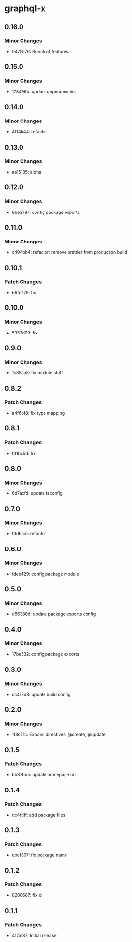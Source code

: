# graphql-x

## 0.16.0

### Minor Changes

- 0475576: Bunch of features.

## 0.15.0

### Minor Changes

- 178499b: update dependencies

## 0.14.0

### Minor Changes

- 4f14b44: refactor

## 0.13.0

### Minor Changes

- aa15185: alpha

## 0.12.0

### Minor Changes

- 9be3797: config package exports

## 0.11.0

### Minor Changes

- c404bb4: refactor: remove prettier from production build

## 0.10.1

### Patch Changes

- 66fc779: fix

## 0.10.0

### Minor Changes

- 5353d99: fix

## 0.9.0

### Minor Changes

- 1c88aa3: fix module stuff

## 0.8.2

### Patch Changes

- a4f6bf8: fix type mapping

## 0.8.1

### Patch Changes

- 0f1bc5d: fix

## 0.8.0

### Minor Changes

- 6d7acfd: update tsconfig

## 0.7.0

### Minor Changes

- 0fd6fc5: refactor

## 0.6.0

### Minor Changes

- fdee429: config package module

## 0.5.0

### Minor Changes

- d66380d: update package exports config

## 0.4.0

### Minor Changes

- 17be532: config package exports

## 0.3.0

### Minor Changes

- cc418d8: update build config

## 0.2.0

### Minor Changes

- 1f8c51c: Expand directives: @create, @update

## 0.1.5

### Patch Changes

- bb87bb5: update homepage url

## 0.1.4

### Patch Changes

- dc4fdff: add package files

## 0.1.3

### Patch Changes

- ebef807: fix package name

## 0.1.2

### Patch Changes

- 8208687: fix ci

## 0.1.1

### Patch Changes

- 417af87: Initial release
